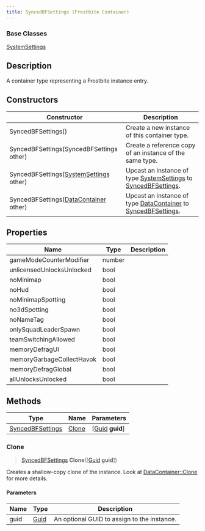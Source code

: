 ```yaml
---
title: SyncedBFSettings (Frostbite Container)
---
```

### Base Classes

[SystemSettings](SystemSettings)

## Description

A container type representing a Frostbite instance entry.

## Constructors

| Constructor                                                                 | Description                                                                                                             |
| --------------------------------------------------------------------------- | ----------------------------------------------------------------------------------------------------------------------- |
| SyncedBFSettings()                                                          | Create a new instance of this container type.                                                                           |
| SyncedBFSettings(SyncedBFSettings other)                                    | Create a reference copy of an instance of the same type.                                                                |
| SyncedBFSettings([SystemSettings](SystemSettings) other)                    | Upcast an instance of type [SystemSettings](SystemSettings) to [SyncedBFSettings](SyncedBFSettings).                    |
| SyncedBFSettings([DataContainer](/vext/ref/cls/shr/datacontainer) other) | Upcast an instance of type [DataContainer](/vext/ref/cls/shr/datacontainer) to [SyncedBFSettings](SyncedBFSettings). |

## Properties

| Name                      | Type   | Description |
| ------------------------- | ------ | ----------- |
| gameModeCounterModifier   | number |             |
| unlicensedUnlocksUnlocked | bool   |             |
| noMinimap                 | bool   |             |
| noHud                     | bool   |             |
| noMinimapSpotting         | bool   |             |
| no3dSpotting              | bool   |             |
| noNameTag                 | bool   |             |
| onlySquadLeaderSpawn      | bool   |             |
| teamSwitchingAllowed      | bool   |             |
| memoryDefragUI            | bool   |             |
| memoryGarbageCollectHavok | bool   |             |
| memoryDefragGlobal        | bool   |             |
| allUnlocksUnlocked        | bool   |             |

## Methods

| Type                                 | Name            | Parameters                                     |
| ------------------------------------ | --------------- | ---------------------------------------------- |
| [SyncedBFSettings](SyncedBFSettings) | [Clone](#clone) | \[[Guid](/vext/ref/cls/shr/guid) **guid**\] |

### Clone

> [SyncedBFSettings](SyncedBFSettings) **Clone**(\[[Guid](/vext/ref/cls/shr/guid) **guid**\])

Creates a shallow-copy clone of the instance. Look at [DataContainer::Clone](/vext/ref/cls/shr/datacontainer#clone) for more details.

#### Parameters

| Name | Type         | Description                                 |
| ---- | ------------ | ------------------------------------------- |
| guid | [Guid](Guid) | An optional GUID to assign to the instance. |
